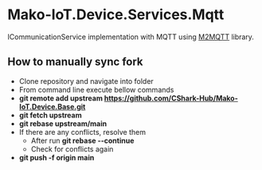 #  Mako-IoT.Device.Services.Mqtt
ICommunicationService implementation with MQTT using [M2MQTT](https://github.com/nanoframework/nanoFramework.m2mqtt) library.

## How to manually sync fork
- Clone repository and navigate into folder
- From command line execute bellow commands
- **git remote add upstream https://github.com/CShark-Hub/Mako-IoT.Device.Base.git**
- **git fetch upstream**
- **git rebase upstream/main**
- If there are any conflicts, resolve them
  - After run **git rebase --continue**
  - Check for conflicts again
- **git push -f origin main**
